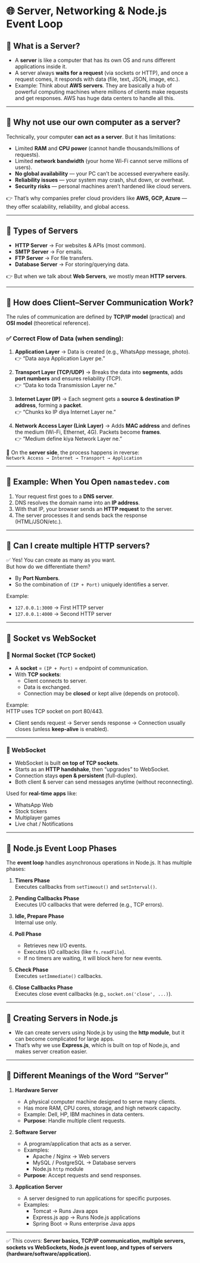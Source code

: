 # 🌐 Server, Networking & Node.js Event Loop

## 🔹 What is a Server?

- A **server** is like a computer that has its own OS and runs different applications inside it.
- A server always **waits for a request** (via sockets or HTTP), and once a request comes, it responds with data (file, text, JSON, image, etc.).
- Example: Think about **AWS servers**. They are basically a hub of powerful computing machines where millions of clients make requests and get responses. AWS has huge data centers to handle all this.

---

## 🔹 Why not use our own computer as a server?

Technically, your computer **can act as a server**. But it has limitations:

- Limited **RAM** and **CPU power** (cannot handle thousands/millions of requests).
- Limited **network bandwidth** (your home Wi-Fi cannot serve millions of users).
- **No global availability** — your PC can’t be accessed everywhere easily.
- **Reliability issues** — your system may crash, shut down, or overheat.
- **Security risks** — personal machines aren’t hardened like cloud servers.

👉 That’s why companies prefer cloud providers like **AWS, GCP, Azure** — they offer scalability, reliability, and global access.

---

## 🔹 Types of Servers

- **HTTP Server** → For websites & APIs (most common).
- **SMTP Server** → For emails.
- **FTP Server** → For file transfers.
- **Database Server** → For storing/querying data.

👉 But when we talk about **Web Servers**, we mostly mean **HTTP servers**.

---

## 🔹 How does Client–Server Communication Work?

The rules of communication are defined by **TCP/IP model** (practical) and **OSI model** (theoretical reference).

### ✅ Correct Flow of Data (when sending):

1. **Application Layer** → Data is created (e.g., WhatsApp message, photo).  
   👉 “Data aaya Application Layer pe.”

2. **Transport Layer (TCP/UDP)** → Breaks the data into **segments**, adds **port numbers** and ensures reliability (TCP).  
   👉 “Data ko toda Transmission Layer ne.”

3. **Internet Layer (IP)** → Each segment gets a **source & destination IP address**, forming a **packet**.  
   👉 “Chunks ko IP diya Internet Layer ne.”

4. **Network Access Layer (Link Layer)** → Adds **MAC address** and defines the medium (Wi-Fi, Ethernet, 4G). Packets become **frames**.  
   👉 “Medium define kiya Network Layer ne.”

📩 On the **server side**, the process happens in reverse:  
`Network Access → Internet → Transport → Application`

---

## 🔹 Example: When You Open `namastedev.com`

1. Your request first goes to a **DNS server**.
2. DNS resolves the domain name into an **IP address**.
3. With that IP, your browser sends an **HTTP request** to the server.
4. The server processes it and sends back the response (HTML/JSON/etc.).

---

## 🔹 Can I create multiple HTTP servers?

✅ Yes! You can create as many as you want.  
But how do we differentiate them?

- By **Port Numbers**.
- So the combination of `(IP + Port)` uniquely identifies a server.

Example:

- `127.0.0.1:3000` → First HTTP server
- `127.0.0.1:4000` → Second HTTP server

---

## 🔹 Socket vs WebSocket

### 🔸 Normal Socket (TCP Socket)

- A **socket** = `(IP + Port)` = endpoint of communication.
- With **TCP sockets**:
  - Client connects to server.
  - Data is exchanged.
  - Connection may be **closed** or kept alive (depends on protocol).

Example:  
HTTP uses TCP socket on port 80/443.

- Client sends request → Server sends response → Connection usually closes (unless **keep-alive** is enabled).

---

### 🔸 WebSocket

- WebSocket is built **on top of TCP sockets**.
- Starts as an **HTTP handshake**, then “upgrades” to WebSocket.
- Connection stays **open & persistent** (full-duplex).
- Both client & server can send messages anytime (without reconnecting).

Used for **real-time apps** like:

- WhatsApp Web
- Stock tickers
- Multiplayer games
- Live chat / Notifications

---

## 🔹 Node.js Event Loop Phases

The **event loop** handles asynchronous operations in Node.js. It has multiple phases:

1. **Timers Phase**  
   Executes callbacks from `setTimeout()` and `setInterval()`.

2. **Pending Callbacks Phase**  
   Executes I/O callbacks that were deferred (e.g., TCP errors).

3. **Idle, Prepare Phase**  
   Internal use only.

4. **Poll Phase**

   - Retrieves new I/O events.
   - Executes I/O callbacks (like `fs.readFile`).
   - If no timers are waiting, it will block here for new events.

5. **Check Phase**  
   Executes `setImmediate()` callbacks.

6. **Close Callbacks Phase**  
   Executes close event callbacks (e.g., `socket.on('close', ...)`).

---

## 🔹 Creating Servers in Node.js

- We can create servers using Node.js by using the **http module**, but it can become complicated for large apps.
- That’s why we use **Express.js**, which is built on top of Node.js, and makes server creation easier.

---

## 🔹 Different Meanings of the Word “Server”

1. **Hardware Server**

   - A physical computer machine designed to serve many clients.
   - Has more RAM, CPU cores, storage, and high network capacity.
   - Example: Dell, HP, IBM machines in data centers.
   - **Purpose**: Handle multiple client requests.

2. **Software Server**

   - A program/application that acts as a server.
   - Examples:
     - Apache / Nginx → Web servers
     - MySQL / PostgreSQL → Database servers
     - Node.js `http` module
   - **Purpose**: Accept requests and send responses.

3. **Application Server**
   - A server designed to run applications for specific purposes.
   - Examples:
     - Tomcat → Runs Java apps
     - Express.js app → Runs Node.js applications
     - Spring Boot → Runs enterprise Java apps

---

✅ This covers: **Server basics, TCP/IP communication, multiple servers, sockets vs WebSockets, Node.js event loop, and types of servers (hardware/software/application).**

